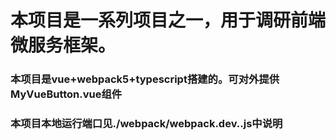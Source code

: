 # 本项目是一系列项目之一，用于调研前端微服务框架。
### 本项目是vue+webpack5+typescript搭建的。可对外提供MyVueButton.vue组件
### 本项目本地运行端口见./webpack/webpack.dev..js中说明